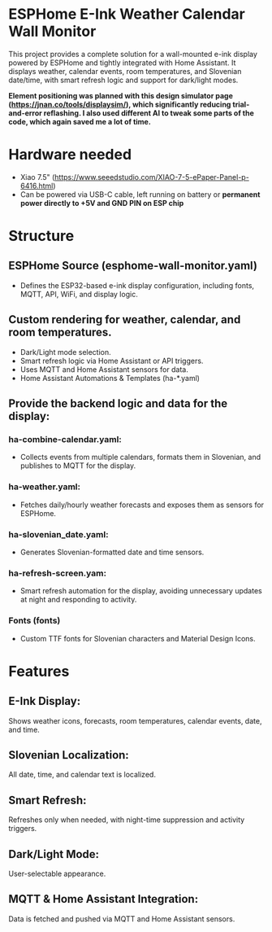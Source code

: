 # ESPHome E-Ink Weather Calendar Wall Monitor
This project provides a complete solution for a wall-mounted e-ink display powered by ESPHome and tightly integrated with Home Assistant. It displays weather, calendar events, room temperatures, and Slovenian date/time, with smart refresh logic and support for dark/light modes.

**Element positioning was planned with this design simulator page (https://jnan.co/tools/displaysim/), which significantly reducing trial-and-error reflashing. I also used different AI to tweak some parts of the code, which again saved me a lot of time.**

# Hardware needed

+ Xiao 7.5" (https://www.seeedstudio.com/XIAO-7-5-ePaper-Panel-p-6416.html)
+ Can be powered via USB-C cable, left running on battery or **permanent power directly to +5V and GND PIN on ESP chip**

# Structure
## ESPHome Source (esphome-wall-monitor.yaml)
+ Defines the ESP32-based e-ink display configuration, including fonts, MQTT, API, WiFi, and display logic.

## Custom rendering for weather, calendar, and room temperatures.

+ Dark/Light mode selection.
+ Smart refresh logic via Home Assistant or API triggers.
+ Uses MQTT and Home Assistant sensors for data.
+ Home Assistant Automations & Templates (ha-*.yaml)

## Provide the backend logic and data for the display:

### ha-combine-calendar.yaml:
+ Collects events from multiple calendars, formats them in Slovenian, and publishes to MQTT for the display.
### ha-weather.yaml:
+ Fetches daily/hourly weather forecasts and exposes them as sensors for ESPHome.
### ha-slovenian_date.yaml:
+ Generates Slovenian-formatted date and time sensors.
### ha-refresh-screen.yam:
+ Smart refresh automation for the display, avoiding unnecessary updates at night and responding to activity.
### Fonts (fonts)
+ Custom TTF fonts for Slovenian characters and Material Design Icons.

# Features
## E-Ink Display:
Shows weather icons, forecasts, room temperatures, calendar events, date, and time.
## Slovenian Localization:
All date, time, and calendar text is localized.
## Smart Refresh:
Refreshes only when needed, with night-time suppression and activity triggers.
## Dark/Light Mode:
User-selectable appearance.
## MQTT & Home Assistant Integration:
Data is fetched and pushed via MQTT and Home Assistant sensors.
